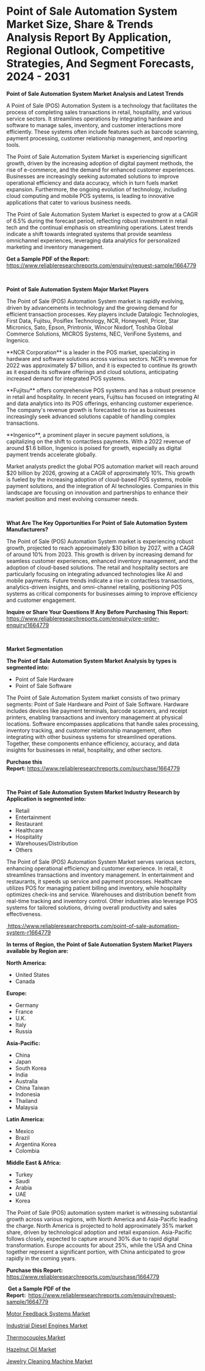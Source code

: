 <p><h1>Point of Sale Automation System Market Size, Share & Trends Analysis Report By Application, Regional Outlook, Competitive Strategies, And Segment Forecasts, 2024 - 2031</h1></p><p><strong>Point of Sale Automation System Market Analysis and Latest Trends</strong></p>
<p><p>A Point of Sale (POS) Automation System is a technology that facilitates the process of completing sales transactions in retail, hospitality, and various service sectors. It streamlines operations by integrating hardware and software to manage sales, inventory, and customer interactions more efficiently. These systems often include features such as barcode scanning, payment processing, customer relationship management, and reporting tools.</p><p>The Point of Sale Automation System Market is experiencing significant growth, driven by the increasing adoption of digital payment methods, the rise of e-commerce, and the demand for enhanced customer experiences. Businesses are increasingly seeking automated solutions to improve operational efficiency and data accuracy, which in turn fuels market expansion. Furthermore, the ongoing evolution of technology, including cloud computing and mobile POS systems, is leading to innovative applications that cater to various business needs.</p><p>The Point of Sale Automation System Market is expected to grow at a CAGR of 6.5% during the forecast period, reflecting robust investment in retail tech and the continual emphasis on streamlining operations. Latest trends indicate a shift towards integrated systems that provide seamless omnichannel experiences, leveraging data analytics for personalized marketing and inventory management.</p></p>
<p><strong>Get a Sample PDF of the Report:&nbsp;</strong> <a href="https://www.reliableresearchreports.com/enquiry/request-sample/1664779?utm_campaign=1400&utm_medium=2&utm_source=Github&utm_content=ia&utm_term=28092024&utm_id=point-of-sale-automation-system">https://www.reliableresearchreports.com/enquiry/request-sample/1664779</a></p>
<p>&nbsp;</p>
<p><strong>Point of Sale Automation System Major Market Players</strong></p>
<p><p>The Point of Sale (POS) Automation System market is rapidly evolving, driven by advancements in technology and the growing demand for efficient transaction processes. Key players include Datalogic Technologies, First Data, Fujitsu, Posiflex Technology, NCR, Honeywell, Pricer, Star Micronics, Sato, Epson, Printronix, Wincor Nixdorf, Toshiba Global Commerce Solutions, MICROS Systems, NEC, VeriFone Systems, and Ingenico.</p><p>**NCR Corporation** is a leader in the POS market, specializing in hardware and software solutions across various sectors. NCR's revenue for 2022 was approximately $7 billion, and it is expected to continue its growth as it expands its software offerings and cloud solutions, anticipating increased demand for integrated POS systems.</p><p>**Fujitsu** offers comprehensive POS systems and has a robust presence in retail and hospitality. In recent years, Fujitsu has focused on integrating AI and data analytics into its POS offerings, enhancing customer experience. The company's revenue growth is forecasted to rise as businesses increasingly seek advanced solutions capable of handling complex transactions.</p><p>**Ingenico**, a prominent player in secure payment solutions, is capitalizing on the shift to contactless payments. With a 2022 revenue of around $1.6 billion, Ingenico is poised for growth, especially as digital payment trends accelerate globally.</p><p>Market analysts predict the global POS automation market will reach around $20 billion by 2026, growing at a CAGR of approximately 10%. This growth is fueled by the increasing adoption of cloud-based POS systems, mobile payment solutions, and the integration of AI technologies. Companies in this landscape are focusing on innovation and partnerships to enhance their market position and meet evolving consumer needs.</p></p>
<p>&nbsp;</p>
<p><strong>What Are The Key Opportunities For Point of Sale Automation System Manufacturers?</strong></p>
<p><p>The Point of Sale (POS) Automation System market is experiencing robust growth, projected to reach approximately $30 billion by 2027, with a CAGR of around 10% from 2023. This growth is driven by increasing demand for seamless customer experiences, enhanced inventory management, and the adoption of cloud-based solutions. The retail and hospitality sectors are particularly focusing on integrating advanced technologies like AI and mobile payments. Future trends indicate a rise in contactless transactions, analytics-driven insights, and omni-channel retailing, positioning POS systems as critical components for businesses aiming to improve efficiency and customer engagement.</p></p>
<p><strong>Inquire or Share Your Questions If Any Before Purchasing This Report:</strong> <a href="https://www.reliableresearchreports.com/enquiry/pre-order-enquiry/1664779?utm_campaign=1400&utm_medium=2&utm_source=Github&utm_content=ia&utm_term=28092024&utm_id=point-of-sale-automation-system">https://www.reliableresearchreports.com/enquiry/pre-order-enquiry/1664779</a></p>
<p>&nbsp;</p>
<p><strong>Market Segmentation</strong></p>
<p><strong>The Point of Sale Automation System Market Analysis by types is segmented into:</strong></p>
<p><ul><li>Point of Sale Hardware</li><li>Point of Sale Software</li></ul></p>
<p><p>The Point of Sale Automation System market consists of two primary segments: Point of Sale Hardware and Point of Sale Software. Hardware includes devices like payment terminals, barcode scanners, and receipt printers, enabling transactions and inventory management at physical locations. Software encompasses applications that handle sales processing, inventory tracking, and customer relationship management, often integrating with other business systems for streamlined operations. Together, these components enhance efficiency, accuracy, and data insights for businesses in retail, hospitality, and other sectors.</p></p>
<p><strong>Purchase this Report:&nbsp;</strong><a href="https://www.reliableresearchreports.com/purchase/1664779?utm_campaign=1400&utm_medium=2&utm_source=Github&utm_content=ia&utm_term=28092024&utm_id=point-of-sale-automation-system">https://www.reliableresearchreports.com/purchase/1664779</a></p>
<p>&nbsp;</p>
<p><strong>The Point of Sale Automation System Market Industry Research by Application is segmented into:</strong></p>
<p><ul><li>Retail</li><li>Entertainment</li><li>Restaurant</li><li>Healthcare</li><li>Hospitality</li><li>Warehouses/Distribution</li><li>Others</li></ul></p>
<p><p>The Point of Sale (POS) Automation System Market serves various sectors, enhancing operational efficiency and customer experience. In retail, it streamlines transactions and inventory management. In entertainment and restaurants, it speeds up service and payment processes. Healthcare utilizes POS for managing patient billing and inventory, while hospitality optimizes check-ins and service. Warehouses and distribution benefit from real-time tracking and inventory control. Other industries also leverage POS systems for tailored solutions, driving overall productivity and sales effectiveness.</p></p>
<p><a href="https://www.reliableresearchreports.com/point-of-sale-automation-system-r1664779?utm_campaign=1400&utm_medium=2&utm_source=Github&utm_content=ia&utm_term=28092024&utm_id=point-of-sale-automation-system">&nbsp;https://www.reliableresearchreports.com/point-of-sale-automation-system-r1664779</a></p>
<p><strong>In terms of Region, the Point of Sale Automation System Market Players available by Region are:</strong></p>
<p>
    <p> <strong> North America: </strong>
        <ul>
            <li>United States</li>
            <li>Canada</li>
        </ul>
        </p> 
    <p> <strong> Europe: </strong>
        <ul>
            <li>Germany</li>
            <li>France</li>
            <li>U.K.</li>
            <li>Italy</li>
            <li>Russia</li>
        </ul>
        </p> 
    <p> <strong> Asia-Pacific: </strong>
        <ul>
            <li>China</li>
            <li>Japan</li>
            <li>South Korea</li>
            <li>India</li>
            <li>Australia</li>
            <li>China Taiwan</li>
            <li>Indonesia</li>
            <li>Thailand</li>
            <li>Malaysia</li>
        </ul>
        </p> 
    <p> <strong> Latin America: </strong>
        <ul>
            <li>Mexico</li>
            <li>Brazil</li>
            <li>Argentina Korea</li>
            <li>Colombia</li>
        </ul>
        </p> 
    <p> <strong> Middle East & Africa: </strong>
        <ul>
            <li>Turkey</li>
            <li>Saudi</li>
            <li>Arabia</li>
            <li>UAE</li>
            <li>Korea</li>
        </ul>
    </p>
    </p>
<p><p>The Point of Sale (POS) automation system market is witnessing substantial growth across various regions, with North America and Asia-Pacific leading the charge. North America is projected to hold approximately 35% market share, driven by technological adoption and retail expansion. Asia-Pacific follows closely, expected to capture around 30% due to rapid digital transformation. Europe accounts for about 25%, while the USA and China together represent a significant portion, with China anticipated to grow rapidly in the coming years.</p></p>
<p><strong>Purchase this Report: </strong><a href="https://www.reliableresearchreports.com/purchase/1664779?utm_campaign=1400&utm_medium=2&utm_source=Github&utm_content=ia&utm_term=28092024&utm_id=point-of-sale-automation-system">https://www.reliableresearchreports.com/purchase/1664779</a></p>
<p>&nbsp;<strong>Get a Sample PDF of the Report:&nbsp;&nbsp;</strong><a href="https://www.reliableresearchreports.com/enquiry/request-sample/1664779?utm_campaign=1400&utm_medium=2&utm_source=Github&utm_content=ia&utm_term=28092024&utm_id=point-of-sale-automation-system">https://www.reliableresearchreports.com/enquiry/request-sample/1664779</a></p>
<p><strong></strong></p>
<p><p><a href="https://issuu.com/reportprime-2/docs/motor-feedback-systems-market-size-_b51efb2dbd2b22?utm_campaign=1400&utm_medium=2&utm_source=Github&utm_content=ia&utm_term=28092024&utm_id=point-of-sale-automation-system">Motor Feedback Systems Market</a></p><p><a href="https://issuu.com/reportprime-2/docs/industrial-diesel-engines-market-si_c4dc80f2504247?utm_campaign=1400&utm_medium=2&utm_source=Github&utm_content=ia&utm_term=28092024&utm_id=point-of-sale-automation-system">Industrial Diesel Engines Market</a></p><p><a href="https://www.linkedin.com/pulse/thermocouples-industry-sector-market-dynamics-future-scenarios-eqeec?utm_campaign=1400&utm_medium=2&utm_source=Github&utm_content=ia&utm_term=28092024&utm_id=point-of-sale-automation-system">Thermocouples Market</a></p><p><a href="https://www.linkedin.com/pulse/global-hazelnut-oil-market-sector-types-applications-player-strategies-8ckwe?utm_campaign=1400&utm_medium=2&utm_source=Github&utm_content=ia&utm_term=28092024&utm_id=point-of-sale-automation-system">Hazelnut Oil Market</a></p><p><a href="https://www.linkedin.com/pulse/jewelry-cleaning-machine-market-research-report-exploring-size-etmlc?utm_campaign=1400&utm_medium=2&utm_source=Github&utm_content=ia&utm_term=28092024&utm_id=point-of-sale-automation-system">Jewelry Cleaning Machine Market</a></p></p>